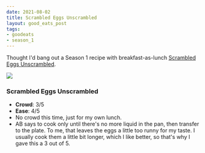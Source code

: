 ```yaml
---
date: 2021-08-02
title: Scrambled Eggs Unscrambled
layout: good_eats_post
tags:
- goodeats
- season_1
---
```


Thought I'd bang out a Season 1 recipe with breakfast-as-lunch
[Scrambled Eggs Unscrambled](https://www.foodnetwork.com/recipes/alton-brown/scrambled-eggs-unscrambled-recipe-1938318).

<a href="https://photos.google.com/photo/AF1QipOKSGmO1M_nGPkb8FH9q88wFvtnPusZFNy-b701"><img src="https://lh3.googleusercontent.com/OCIfs2kUU3ZEJ14tIZjnyisN0P99lprgGD3ps_SM7FAMfA3xHnYfPcMaWUb-fU-CZi_OkPo-qYV6R3sfwZnbsHi8oJXXI9lo7YzVON4izHXDNyodv-mzn15Xb2S4bMcvZXEfZI9SwyEMQmUnKN319-SverdBO7lLB2_9_EBDpDfsRZUoW1I1sVSVvHutR_vlJM8r3g_P_72TIFh4QZdssa1rRbBcBN15Z1PThGe7K3c56-W41Rv4onny6FFa3vLKnQcIw9X8IlwQFHoKmp080vMr2AznPKUa8ogMAwZm0_trnOF4U6d2ZugUb4PPkvU-Y45q4zp0El4iUbvTZ_XdrVEpB_z-o1EE9CiIT-fnbenpcr5jUZBrz9syIDOrJGXhvehF-ICxXJoEVM6uP6yUhSCU2h46wyKffAXQ5eXzLffL7EluCD1541kV_nQVljknSQMG0-VzBVR6uRw0ccjUM8OoekOylplkZ8c2antQdds0cFOlPsYBVoVDFlKoeZPJHHiqnCeTFzqw_2mv7468Uk6mgOOj0jlwDjsqraIcpdpwRMupL59ViaGwiV-sZx--PBaolhRtpHTNjQUS3BOu7MiJ2zbTmKhHRlzgGyVYInzjUSoWcRbaEqPfDW3AbgDMmdkVJKDvEon6hlqQZFBEQWjw_ZMwPJAi1mYAVemZn0edWwQPU1_AYJZmMpkUIm_-jzJzxGhtzoRYb1djDyX4IPjN=w500-no" /></a>

### Scrambled Eggs Unscrambled

* **Crowd**: 3/5
* **Ease**: 4/5
* No crowd this time, just for my own lunch.
* AB says to cook only until there's no more liquid in the pan, then transfer
  to the plate. To me, that leaves the eggs a little too runny for my taste.
  I usually cook them a little bit longer, which I like better, so that's why
  I gave this a 3 out of 5.
